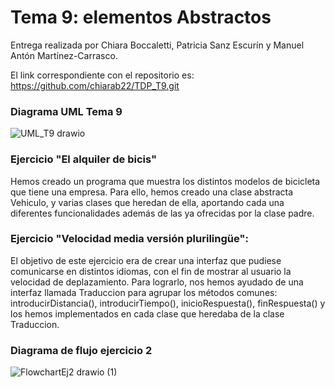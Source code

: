 # Tema 9: elementos Abstractos
Entrega realizada por Chiara Boccaletti, Patricia Sanz Escurín y Manuel Antón Martínez-Carrasco.

El link correspondiente con el repositorio es: https://github.com/chiarab22/TDP_T9.git

### Diagrama UML Tema 9

![UML_T9 drawio](https://user-images.githubusercontent.com/98779707/160829592-f452bd8c-3a4f-47c3-883d-5d97057357e4.svg)


### Ejercicio "El alquiler de bicis"
Hemos creado un programa que muestra los distintos modelos de bicicleta que tiene una empresa. Para ello, hemos creado una clase abstracta Vehiculo, y varias clases que heredan de ella, aportando cada una diferentes funcionalidades además de las ya ofrecidas por la clase padre.


### Ejercicio "Velocidad media versión plurilingüe":
El objetivo de este ejercicio era de crear una interfaz que pudiese comunicarse en distintos idiomas, con el fin de mostrar al usuario la velocidad de deplazamiento. Para lograrlo, nos hemos ayudado de una interfaz llamada Traduccion para agrupar los métodos comunes: introducirDistancia(), introducirTiempo(), inicioRespuesta(), finRespuesta() y los hemos implementados en cada clase que heredaba de la clase Traduccion.

### Diagrama de flujo ejercicio 2

![FlowchartEj2 drawio (1)](https://user-images.githubusercontent.com/98779707/160829434-1324d195-9a4b-435c-b0e0-de909e2a1bce.svg)
